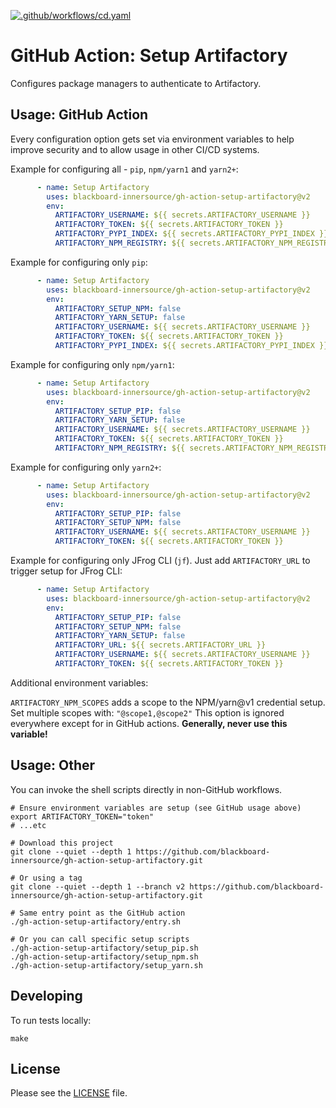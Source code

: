 [![.github/workflows/cd.yaml](https://github.com/blackboard-innersource/gh-action-setup-artifactory/actions/workflows/cd.yaml/badge.svg)](https://github.com/blackboard-innersource/gh-action-setup-artifactory/actions/workflows/cd.yaml)

# GitHub Action: Setup Artifactory

Configures package managers to authenticate to Artifactory.

## Usage: GitHub Action

Every configuration option gets set via environment variables to help improve security and
to allow usage in other CI/CD systems.

Example for configuring all - `pip`, `npm/yarn1` and `yarn2+`:

```yaml
      - name: Setup Artifactory
        uses: blackboard-innersource/gh-action-setup-artifactory@v2
        env:
          ARTIFACTORY_USERNAME: ${{ secrets.ARTIFACTORY_USERNAME }}
          ARTIFACTORY_TOKEN: ${{ secrets.ARTIFACTORY_TOKEN }}
          ARTIFACTORY_PYPI_INDEX: ${{ secrets.ARTIFACTORY_PYPI_INDEX }}
          ARTIFACTORY_NPM_REGISTRY: ${{ secrets.ARTIFACTORY_NPM_REGISTRY }}
```

Example for configuring only `pip`:

```yaml
      - name: Setup Artifactory
        uses: blackboard-innersource/gh-action-setup-artifactory@v2
        env:
          ARTIFACTORY_SETUP_NPM: false
          ARTIFACTORY_YARN_SETUP: false
          ARTIFACTORY_USERNAME: ${{ secrets.ARTIFACTORY_USERNAME }}
          ARTIFACTORY_TOKEN: ${{ secrets.ARTIFACTORY_TOKEN }}
          ARTIFACTORY_PYPI_INDEX: ${{ secrets.ARTIFACTORY_PYPI_INDEX }}
```

Example for configuring only `npm/yarn1`:

```yaml
      - name: Setup Artifactory
        uses: blackboard-innersource/gh-action-setup-artifactory@v2
        env:
          ARTIFACTORY_SETUP_PIP: false
          ARTIFACTORY_YARN_SETUP: false
          ARTIFACTORY_USERNAME: ${{ secrets.ARTIFACTORY_USERNAME }}
          ARTIFACTORY_TOKEN: ${{ secrets.ARTIFACTORY_TOKEN }}
          ARTIFACTORY_NPM_REGISTRY: ${{ secrets.ARTIFACTORY_NPM_REGISTRY }}
```

Example for configuring only `yarn2+`:

```yaml
      - name: Setup Artifactory
        uses: blackboard-innersource/gh-action-setup-artifactory@v2
        env:
          ARTIFACTORY_SETUP_PIP: false
          ARTIFACTORY_SETUP_NPM: false
          ARTIFACTORY_USERNAME: ${{ secrets.ARTIFACTORY_USERNAME }}
          ARTIFACTORY_TOKEN: ${{ secrets.ARTIFACTORY_TOKEN }}
```

Example for configuring only JFrog CLI (`jf`). Just add `ARTIFACTORY_URL` to trigger setup
for JFrog CLI:

```yaml
      - name: Setup Artifactory
        uses: blackboard-innersource/gh-action-setup-artifactory@v2
        env:
          ARTIFACTORY_SETUP_PIP: false
          ARTIFACTORY_SETUP_NPM: false
          ARTIFACTORY_YARN_SETUP: false
          ARTIFACTORY_URL: ${{ secrets.ARTIFACTORY_URL }}
          ARTIFACTORY_USERNAME: ${{ secrets.ARTIFACTORY_USERNAME }}
          ARTIFACTORY_TOKEN: ${{ secrets.ARTIFACTORY_TOKEN }}
```

Additional environment variables:

`ARTIFACTORY_NPM_SCOPES` adds a scope to the NPM/yarn@v1 credential setup. Set multiple
scopes with: `"@scope1,@scope2"` This option is ignored everywhere except for in GitHub
actions. **Generally, never use this variable!**

## Usage: Other

You can invoke the shell scripts directly in non-GitHub workflows.

```shell
# Ensure environment variables are setup (see GitHub usage above)
export ARTIFACTORY_TOKEN="token"
# ...etc

# Download this project
git clone --quiet --depth 1 https://github.com/blackboard-innersource/gh-action-setup-artifactory.git

# Or using a tag
git clone --quiet --depth 1 --branch v2 https://github.com/blackboard-innersource/gh-action-setup-artifactory.git

# Same entry point as the GitHub action 
./gh-action-setup-artifactory/entry.sh

# Or you can call specific setup scripts 
./gh-action-setup-artifactory/setup_pip.sh
./gh-action-setup-artifactory/setup_npm.sh
./gh-action-setup-artifactory/setup_yarn.sh
```

## Developing

To run tests locally:

```shell script
make
```

## License

Please see the [LICENSE](LICENSE) file.
